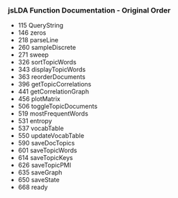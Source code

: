 ### jsLDA Function Documentation - Original Order

- 115 QueryString
- 146 zeros
- 218 parseLine
- 260 sampleDiscrete
- 271 sweep
- 326 sortTopicWords
- 343 displayTopicWords
- 363 reorderDocuments
- 396 getTopicCorrelations
- 441 getCorrelationGraph
- 456 plotMatrix
- 506 toggleTopicDocuments
- 519 mostFrequentWords
- 531 entropy
- 537 vocabTable
- 550 updateVocabTable
- 590 saveDocTopics
- 601 saveTopicWords
- 614 saveTopicKeys
- 626 saveTopicPMI
- 635 saveGraph
- 650 saveState
- 668 ready
